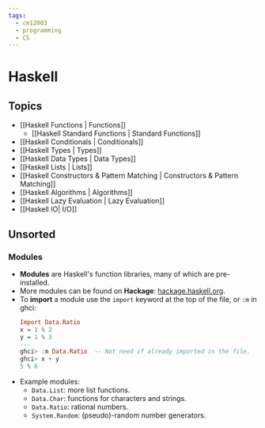 ```yaml
---
tags:
  - cm12003
  - programming
  - CS
---
```

# Haskell
## Topics
- [[Haskell Functions | Functions]]     
    - [[Haskell Standard Functions | Standard Functions]]
- [[Haskell Conditionals | Conditionals]]
- [[Haskell Types | Types]]
- [[Haskell Data Types | Data Types]]
- [[Haskell Lists | Lists]]
- [[Haskell Constructors & Pattern Matching | Constructors & Pattern Matching]]
- [[Haskell Algorithms | Algorithms]]
- [[Haskell Lazy Evaluation | Lazy Evaluation]]
- [[Haskell IO| I/O]]

## Unsorted
### Modules
- **Modules** are Haskell's function libraries, many of which are pre-installed.
- More modules can be found on **Hackage**: [hackage.haskell.org](https://hackage.haskell.org).
- To **import** a module use the `import` keyword at the top of the file, or `:m` in ghci:
    ```haskell
    Import Data.Ratio
    x = 1 % 2
    y = 1 % 3
    ---
    ghci> :m Data.Ratio  -- Not need if already imported in the file.
    ghci> x + y
    5 % 6
    ```
- Example modules:
    - `Data.List`: more list functions.
    - `Data.Char`: functions for characters and strings.
    - `Data.Ratio`: rational numbers.
    - `System.Random`: (pseudo)-random number generators.
